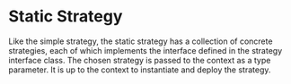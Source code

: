 Static Strategy
===============

Like the simple strategy, the static strategy has a collection of
concrete strategies, each of which implements the interface defined in
the strategy interface class.  The chosen strategy is passed to the
context as a type parameter.  It is up to the context to instantiate
and deploy the strategy.